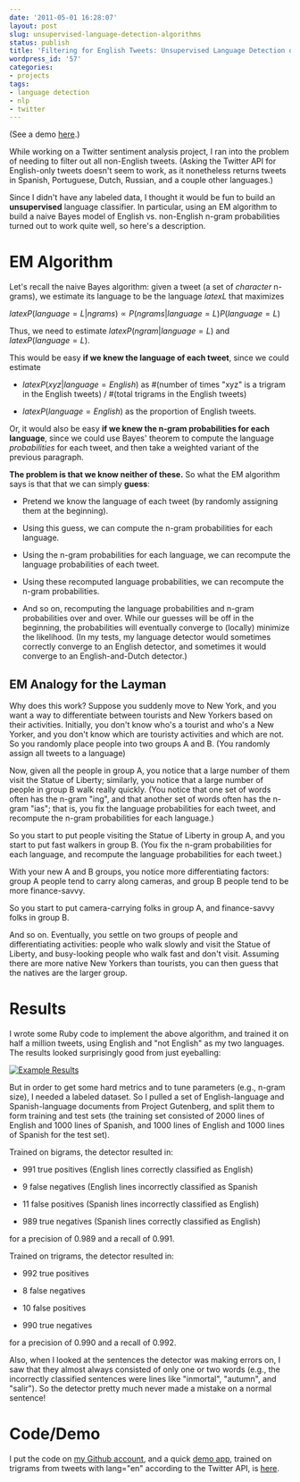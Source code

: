```yaml
---
date: '2011-05-01 16:28:07'
layout: post
slug: unsupervised-language-detection-algorithms
status: publish
title: 'Filtering for English Tweets: Unsupervised Language Detection on Twitter'
wordpress_id: '57'
categories:
- projects
tags:
- language detection
- nlp
- twitter
---
```


(See a demo [here](http://babel-fett.heroku.com/).)





While working on a Twitter sentiment analysis project, I ran into the problem of needing to filter out all non-English tweets. (Asking the Twitter API for English-only tweets doesn't seem to work, as it nonetheless returns tweets in Spanish, Portuguese, Dutch, Russian, and a couple other languages.)





Since I didn't have any labeled data, I thought it would be fun to build an **unsupervised** language classifier. In particular, using an EM algorithm to build a naive Bayes model of English vs. non-English n-gram probabilities turned out to work quite well, so here's a description.





# EM Algorithm





Let's recall the naive Bayes algorithm: given a tweet (a set of _character_ n-grams), we estimate its language to be the language $latex L$ that maximizes





$latex P(language = L | ngrams) \propto P(ngrams | language = L) P(language = L)$





Thus, we need to estimate $latex P(ngram | language = L)$ and $latex P(language = L)$.





This would be easy **if we knew the language of each tweet**, since we could estimate







  * $latex P(xyz| language = English)$ as #(number of times "xyz" is a trigram in the English tweets) / #(total trigrams in the English tweets)


  * $latex P(language = English)$ as the proportion of English tweets.






Or, it would also be easy **if we knew the n-gram probabilities for each language**, since we could use Bayes' theorem to compute the language _probabilities_ for each tweet, and then take a weighted variant of the previous paragraph.





**The problem is that we know neither of these.** So what the EM algorithm says is that that we can simply **guess**:







  * Pretend we know the language of each tweet (by randomly assigning them at the beginning).


  * Using this guess, we can compute the n-gram probabilities for each language.


  * Using the n-gram probabilities for each language, we can recompute the language probabilities of each tweet.


  * Using these recomputed language probabilities, we can recompute the n-gram probabilities.


  * And so on, recomputing the language probabilities and n-gram probabilities over and over. While our guesses will be off in the beginning, the probabilities will eventually converge to (locally) minimize the likelihood. (In my tests, my language detector would sometimes correctly converge to an English detector, and sometimes it would converge to an English-and-Dutch detector.)






## EM Analogy for the Layman





Why does this work? Suppose you suddenly move to New York, and you want a way to differentiate between tourists and New Yorkers based on their activities. Initially, you don't know who's a tourist and who's a New Yorker, and you don't know which are touristy activities and which are not. So you randomly place people into two groups A and B. (You randomly assign all tweets to a language)





Now, given all the people in group A, you notice that a large number of them visit the Statue of Liberty; similarly, you notice that a large number of people in group B walk really quickly. (You notice that one set of words often has the n-gram "ing", and that another set of words often has the n-gram "ias"; that is, you fix the language probabilities for each tweet, and recompute the n-gram probabilities for each language.)





So you start to put people visiting the Statue of Liberty in group A, and you start to put fast walkers in group B. (You fix the n-gram probabilities for each language, and recompute the language probabilities for each tweet.)





With your new A and B groups, you notice more differentiating factors: group A people tend to carry along cameras, and group B people tend to be more finance-savvy.





So you start to put camera-carrying folks in group A, and finance-savvy folks in group B.





And so on. Eventually, you settle on two groups of people and differentiating activities: people who walk slowly and visit the Statue of Liberty, and busy-looking people who walk fast and don't visit. Assuming there are more native New Yorkers than tourists, you can then guess that the natives are the larger group.





# Results





I wrote some Ruby code to implement the above algorithm, and trained it on half a million tweets, using English and "not English" as my two languages. The results looked surprisingly good from just eyeballing:





[![Example Results](https://img.skitch.com/20110303-qfrnb8gstgheh4xech4iutfskd.jpg)](https://img.skitch.com/20110303-qfrnb8gstgheh4xech4iutfskd.jpg)





But in order to get some hard metrics and to tune parameters (e.g., n-gram size), I needed a labeled dataset. So I pulled a set of English-language and Spanish-language documents from Project Gutenberg, and split them to form training and test sets (the training set consisted of 2000 lines of English and 1000 lines of Spanish, and  1000 lines of English and 1000 lines of Spanish for the test set).





Trained on bigrams, the detector resulted in:







  * 991 true positives (English lines correctly classified as English)


  * 9 false negatives (English lines incorrectly classified as Spanish


  * 11 false positives (Spanish lines incorrectly classified as English)


  * 989 true negatives (Spanish lines correctly classified as English)






for a precision of 0.989 and a recall of 0.991.





Trained on trigrams, the detector resulted in:







  * 992 true positives


  * 8 false negatives


  * 10 false positives


  * 990 true negatives






for a precision of 0.990 and a recall of 0.992.





Also, when I looked at the sentences the detector was making errors on, I saw that they almost always consisted of only one or two words (e.g., the incorrectly classified sentences were lines like "inmortal", "autumn", and "salir"). So the detector pretty much never made a mistake on a normal sentence!





# Code/Demo





I put the code on [my Github account](https://github.com/echen/unsupervised-language-identification), and a quick [demo app](http://babel-fett.heroku.com/), trained on trigrams from tweets with lang="en" according to the Twitter API, is [here](http://babel-fett.heroku.com/).
